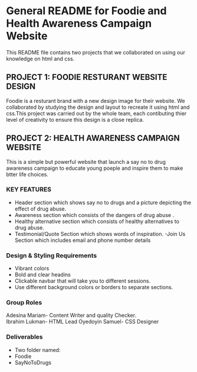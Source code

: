 # General README for Foodie and Health Awareness Campaign Website
This README file contains two projects that we collaborated on using our knowledge on html and css.

## PROJECT 1: FOODIE RESTURANT WEBSITE DESIGN
Foodie is a resturant brand with a new design image for their website. We collaborated by studying the design and layout to recreate it using html and css.This project was carried out by the whole team, each contibuting thier level of creativity to ensure this design is a close replica.

## PROJECT 2: HEALTH AWARENESS CAMPAIGN WEBSITE
This is a simple but powerful website that launch a say no to drug awareness campaign to educate young poeple and inspire them to make btter life choices.

### KEY FEATURES 
- Header section which shows say no to drugs and a picture depicting the effect of drug abuse.
- Awareness section which consists of the dangers of drug abuse .
- Healthy alternative section which consists of healthy alternatives to drug abuse.
- Testimonial/Quote Section which shows words of inspiration.
-Join Us Section which includes email and phone number details


###  Design & Styling Requirements  
- Vibrant colors    
- Bold and clear headins
- Clickable navbar that will take you to different sessions.
- Use different background colors or borders to separate sections.  


### Group Roles 
 Adesina Mariam- Content Writer and quality Checker.  
 Ibrahim Lukman- HTML Lead 
 Oyedoyin Samuel- CSS Designer 
 

### Deliverables  
- Two folder named:
- Foodie
- SayNoToDrugs




